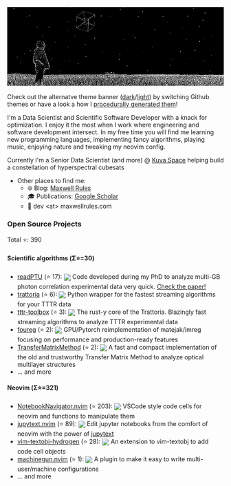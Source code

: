 <picture>
 <source media="(prefers-color-scheme: dark)" srcset="./banner/light_banner.gif">
 <source media="(prefers-color-scheme: light)" srcset="./banner/dark_banner.gif">
 <img alt="man-looking-at-rotating-hypercube" src="./banner/dark_banner.gif">
</picture>

Check out the alternatve theme banner ([dark](https://www.github.com/GCBallesteros/GCBallesteros/tree/main/banner/dark_banner.gif)/[light](https://www.github.com/GCBallesteros/GCBallesteros/tree/main/banner/light_banner.gif)) by switching Github themes or have a look a how I [procedurally generated them](https://github.com/GCBallesteros/GCBallesteros/tree/main/banner)!

I'm a Data Scientist and Scientific Software Developer with a knack for
optimization. I enjoy it the most when I work where engineering and software
development intersect. In my free time you will find me learning new
programming languages, implementing fancy algorithms, playing music, enjoying
nature and tweaking my neovim config.

Currently I'm a Senior Data Scientist (and more) @ [Kuva Space](www.kuvaspace.com)
helping build a constellation of hyperspectral cubesats

- Other places to find me:
  - 🌐 Blog: [Maxwell Rules](https://www.maxwellrules.com)
  - 🎓 Publications: [Google Scholar](https://scholar.google.co.uk/citations?hl=es&user=ky87HY0AAAAJ&view_op=list_works&sortby=pubdate)
  - 📧 dev &lt;at&gt; maxwellrules.com

### Open Source Projects 

Total ⭐: 390

#### Scientific algorithms (Σ⭐=30)
  - [readPTU](https://www.github.com/QuantumPhotonicsLab/readPTU) (⭐ 17): <img src="https://img.shields.io/badge/c-%2300599C.svg?style=for-the-badge&logo=c&logoColor=white" height="18" style="vertical-align: middle;"> Code developed during my PhD to analyze multi-GB photon correlation experimental data very quick. [Check the paper!](https://iopscience.iop.org/article/10.1088/1748-0221/14/06/T06011/meta)
  - [trattoria](https://www.github.com/GCBallesteros/trattoria) (⭐ 6): <img src="https://img.shields.io/badge/python-3670A0?style=for-the-badge&logo=python&logoColor=ffdd54" height="18" style="vertical-align: middle;"> Python wrapper for the fastest streaming algorithms for your TTTR data
  - [tttr-toolbox](https://www.github.com/GCBallesteros/tttr-toolbox) (⭐ 3): <img src="https://img.shields.io/badge/rust-%23000000.svg?style=for-the-badge&logo=rust&logoColor=white" height="18" style="vertical-align: middle;"> The rust-y core of the Trattoria. Blazingly fast streaming algorithms to analyze TTTR experimental data
  - [foureg](https://www.github.com/GCBallesteros/foureg) (⭐ 2): <img src="https://img.shields.io/badge/python-3670A0?style=for-the-badge&logo=python&logoColor=ffdd54" height="18" style="vertical-align: middle;"> GPU/Pytorch reimplementation of matejak/imreg focusing on performance and production-ready features
  - [TransferMatrixMethod](https://www.github.com/GCBallesteros/TransferMatrixMethod) (⭐ 2): <img src="https://img.shields.io/badge/python-3670A0?style=for-the-badge&logo=python&logoColor=ffdd54" height="18" style="vertical-align: middle;"> A fast and compact implementation of the old and trustworthy Transfer Matrix Method to analyze optical multilayer structures
  - ... and more

#### Neovim (Σ⭐=321)
  - [NotebookNavigator.nvim](https://www.github.com/GCBallesteros/NotebookNavigator.nvim) (⭐ 203): <img src="https://img.shields.io/badge/lua-%232C2D72.svg?style=for-the-badge&logo=lua&logoColor=white" height="18" style="vertical-align: middle;"> VSCode style code cells for neovim and functions to manipulate them
  - [jupytext.nvim](https://www.github.com/GCBallesteros/jupytext.nvim) (⭐ 89): <img src="https://img.shields.io/badge/lua-%232C2D72.svg?style=for-the-badge&logo=lua&logoColor=white" height="18" style="vertical-align: middle;"> Edit jupyter notebooks from the comfort of neovim with the power of [jupytext](https://github.com/mwouts/jupytext)
  - [vim-textobj-hydrogen](https://www.github.com/GCBallesteros/vim-textobj-hydrogen) (⭐ 28): <img src="https://img.shields.io/badge/VIM-%2311AB00.svg?style=for-the-badge&logo=vim&logoColor=white" height="18" style="vertical-align: middle;"> An extension to vim-textobj to add code cell objects
  - [machinegun.nvim](https://www.github.com/GCBallesteros/machinegun.nvim) (⭐ 1): <img src="https://img.shields.io/badge/lua-%232C2D72.svg?style=for-the-badge&logo=lua&logoColor=white" height="18" style="vertical-align: middle;"> A plugin to make it easy to write multi-user/machine configurations
  - ... and more
